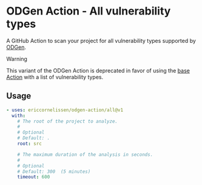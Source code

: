# ODGen Action - All vulnerability types

A GitHub Action to scan your project for all vulnerability types supported by
[ODGen](https://github.com/Song-Li/ODGen).

> [!WARNING]
> This variant of the ODGen Action is deprecated in favor of using the [base
> Action](../README.md) with a list of vulnerability types.

## Usage

```yml
- uses: ericcornelissen/odgen-action/all@v1
  with:
    # The root of the project to analyze.
    #
    # Optional
    # Default: .
    root: src

    # The maximum duration of the analysis in seconds.
    #
    # Optional
    # Default: 300  (5 minutes)
    timeout: 600
```
